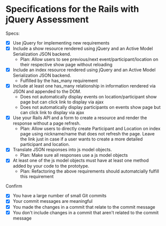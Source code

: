 # Specifications for the Rails with jQuery Assessment

Specs:
- [X] Use jQuery for implementing new requirements
- [X] Include a show resource rendered using jQuery and an Active Model Serialization JSON backend.
  + Plan: Allow users to see previous/next event/participant/location on their respective show page without reloading
- [X] Include an index resource rendered using jQuery and an Active Model Serialization JSON backend.
  + Fulfilled by the has_many requirement
- [X] Include at least one has_many relationship in information rendered via JSON and appended to the DOM.
  + Does not automatically display events on location/participant show page but can click link to display via ajax
  + Does not automatically display participants on events show page but can click link to display via ajax
- [X] Use your Rails API and a form to create a resource and render the response without a page refresh.
  + Plan: Allow users to directly create Participant and Location on index page using nickname/name that does not refresh the page.  Leave the link just in case if a user wants to create a more detailed participant and location.  
- [X] Translate JSON responses into js model objects.
  + Plan: Make sure all responses use a js model objects
- [X] At least one of the js model objects must have at least one method added by your code to the prototype.
  + Plan: Refactoring the above requirements should automatcially fulfill this requirement

Confirm
- [X] You have a large number of small Git commits
- [X] Your commit messages are meaningful
- [X] You made the changes in a commit that relate to the commit message
- [X] You don't include changes in a commit that aren't related to the commit message
